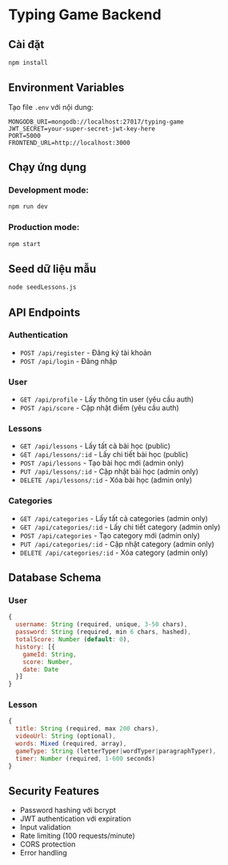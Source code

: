 # Typing Game Backend

## Cài đặt

```bash
npm install
```

## Environment Variables

Tạo file `.env` với nội dung:

```
MONGODB_URI=mongodb://localhost:27017/typing-game
JWT_SECRET=your-super-secret-jwt-key-here
PORT=5000
FRONTEND_URL=http://localhost:3000
```

## Chạy ứng dụng

### Development mode:

```bash
npm run dev
```

### Production mode:

```bash
npm start
```

## Seed dữ liệu mẫu

```bash
node seedLessons.js
```

## API Endpoints

### Authentication

- `POST /api/register` - Đăng ký tài khoản
- `POST /api/login` - Đăng nhập

### User

- `GET /api/profile` - Lấy thông tin user (yêu cầu auth)
- `POST /api/score` - Cập nhật điểm (yêu cầu auth)

### Lessons

- `GET /api/lessons` - Lấy tất cả bài học (public)
- `GET /api/lessons/:id` - Lấy chi tiết bài học (public)
- `POST /api/lessons` - Tạo bài học mới (admin only)
- `PUT /api/lessons/:id` - Cập nhật bài học (admin only)
- `DELETE /api/lessons/:id` - Xóa bài học (admin only)

### Categories

- `GET /api/categories` - Lấy tất cả categories (admin only)
- `GET /api/categories/:id` - Lấy chi tiết category (admin only)
- `POST /api/categories` - Tạo category mới (admin only)
- `PUT /api/categories/:id` - Cập nhật category (admin only)
- `DELETE /api/categories/:id` - Xóa category (admin only)

## Database Schema

### User

```javascript
{
  username: String (required, unique, 3-50 chars),
  password: String (required, min 6 chars, hashed),
  totalScore: Number (default: 0),
  history: [{
    gameId: String,
    score: Number,
    date: Date
  }]
}
```

### Lesson

```javascript
{
  title: String (required, max 200 chars),
  videoUrl: String (optional),
  words: Mixed (required, array),
  gameType: String (letterTyper|wordTyper|paragraphTyper),
  timer: Number (required, 1-600 seconds)
}
```

## Security Features

- Password hashing với bcrypt
- JWT authentication với expiration
- Input validation
- Rate limiting (100 requests/minute)
- CORS protection
- Error handling
